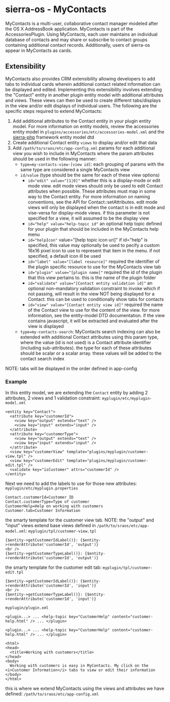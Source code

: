 # sierra-os - MyContacts
MyContacts is a multi-user, collaborative contact manager modeled after the OS X AddressBook application. MyContacts is part of the AccessoriesPlugin. Using MyContacts, each user maintains an individual database of contacts and may share or subscribe to contact groups containing additional contact records. Additionally, users of sierra-os appear in MyContacts as cards.

## Extensibility
MyContacts also provides CRM extensibility allowing developers to add tabs to individual cards wherein additional contact related information can be displayed and edited. Implementing this extensibility involves extending the "Contact" entity in another plugin entity model with additional attributes and views. These views can then be used to create different tabs/displays in the view and/or edit displays of individual users. The following are the specific steps required to extend MyContacts:

1. Add additional attributes to the Contact entity in your plugin entity model. For more information on entity models, review the accessories entity model in `plugins/accessories/etc/accessories-model.xml` and the [sierra-php](http://api.sierra-php.org) framework entity model dtd
2. Create additional Contact entity `views` to display and/or edit that data
3. Add `/path/to/sraos/etc/app-config.xml` params for each additional view you wish to include in MyContacts where the param attributes should be used in the following manner:
    * `type=my-contacts-view-[view id]`: each grouping of params with the same type are considered a single MyContacts view
    * `id/value` (type should be the same for each of these view options)
      * `id="edit" value="[1|0]"` whether this is a display-mode or edit mode view. edit mode views should only be used to edit Contact attributes when possible. These attributes must map in some way to the Contact entity. For more information on naming conventions, see the API for Contact::setAttributes. edit mode views will only be displayed when the contact is in edit mode and vise-versa for display-mode views. if this parameter is not specified for a view, it will assumed to be the display view
      * `id="help" value="help-topic id"` an optional help topic defined for your plugin that should be included in the MyContacts help menu
      * `id="helpIcon"` value="[help topic icon uri]" if id="help" is specified, this value may optionally be used to pecify a custom 16x16 pixel icon to use to represent that item in the menu. if not specified, a default icon ill be used
      * `id="label" value="[label resource]"` required the identifier of the plugin specific resource to use for the MyContacts view tab
      * `id="plugin" value="[plugin name]"` required the id of the plugin that this view pertains to. this is the name of the plugin folder
      * `id="validate" value="[Contact entity validation id]"` an optional non-mandatory validation constraint to invoke which if not passing, will result in the view NOT being displayed for a Contact. this can be used to conditionally show tabs for contacts
      * `id="view" value="[Contact entity view id]"` required the name of the Contact view to use for the content of the view. for more information, see the entity-model DTD documentation. if the view contains javascript, it will be extracted and evaluated after the view is displayed
    * `type=my-contacts-search`: MyContacts search indexing can also be extended with additional Contact attributes using this param type, where the value (id is not used) is a Contact attribute identifier (including sub-attributes). the type for each of these attributes should be scalar or a scalar array. these values will be added to the contact search index
    
NOTE: tabs will be displayed in the order defined in app-config

### Example
In this entity model, we are extending the `Contact` entity by adding 2 attributes, 2 views and 1 validation constraint: `myplugin/etc/myplugin-model.xml`

```
<entity key="Contact"> 
  <attribute key="customerId"> 
    <view key="output" extends="text" /> 
    <view key="input" extends="input" /> 
  </attribute> 
  <attribute key="customerType"> 
    <view key="output" extends="text" /> 
    <view key="input" extends="input" /> 
  </attribute> 
  <view key="customerView" template="plugins/myplugin/customer-view.tpl" /> 
  <view key="customerEdit" template="plugins/myplugin/customer-edit.tpl" /> 
  <validate key="isCustomer" attrs="customerId" /> 
</entity>
```

Next we need to add the labels to use for those new attributes: `myplugin/etc/myplugin.properties `

```
Contact.customerId=Customer ID
Contact.customerType=Type of customer
CustomerHelp=Help on working with customers
Customer.tab=Customer Information
```

the smarty template for the customer view tab. NOTE: the "output" and "input" views extend base views defined in `/path/to/sraos/etc/app-model.xml`: `myplugin/tpl/customer-view.tpl`

```
{$entity->getCustomerIdLabel()}: {$entity->renderAttribute('customerId', 'output')}
<br /> 
{$entity->getCustomerTypeLabel()}: {$entity->renderAttribute('customerId', 'output')}
```

the smarty template for the customer edit tab: `myplugin/tpl/customer-edit.tpl`

```
{$entity->getCustomerIdLabel()}: {$entity->renderAttribute('customerId', 'input')}
<br />
{$entity->getCustomerTypeLabel()}: {$entity->renderAttribute('customerId', 'input')}
```

`myplugin/plugin.xml`

```
<plugin...> ... <help-topic key="CustomerHelp" content="customer-help.html" /> ... </plugin>
```

`<plugin...> ... <help-topic key="CustomerHelp" content="customer-help.html" /> ... </plugin>`

```
<html> 
<head>
  <title>Working with customers</title>
</head>
<body> 
  Working with customers is easy in MyContacts. My click on the <i>Customer Information</i> tabs to view or edit their information 
</body>
</html>
```

this is where we extend MyContacts using the views and attributes we have defined: `/path/to/sraos/etc/app-config.xml`
